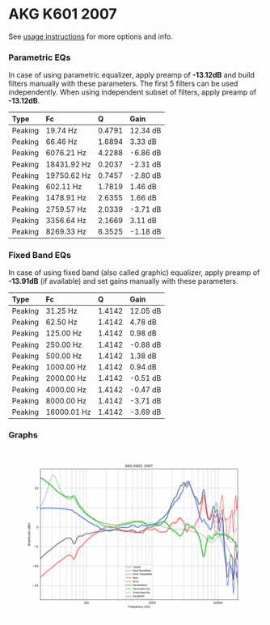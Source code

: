 # AKG K601 2007
See [usage instructions](https://github.com/jaakkopasanen/AutoEq#usage) for more options and info.

### Parametric EQs
In case of using parametric equalizer, apply preamp of **-13.12dB** and build filters manually
with these parameters. The first 5 filters can be used independently.
When using independent subset of filters, apply preamp of **-13.12dB**.

| Type    | Fc          |      Q | Gain     |
|:--------|:------------|:-------|:---------|
| Peaking | 19.74 Hz    | 0.4791 | 12.34 dB |
| Peaking | 66.46 Hz    | 1.6894 | 3.33 dB  |
| Peaking | 6076.21 Hz  | 4.2288 | -6.86 dB |
| Peaking | 18431.92 Hz | 0.2037 | -2.31 dB |
| Peaking | 19750.62 Hz | 0.7457 | -2.80 dB |
| Peaking | 602.11 Hz   | 1.7819 | 1.46 dB  |
| Peaking | 1478.91 Hz  | 2.6355 | 1.66 dB  |
| Peaking | 2759.57 Hz  | 2.0339 | -3.71 dB |
| Peaking | 3356.64 Hz  | 2.1669 | 3.11 dB  |
| Peaking | 8269.33 Hz  | 6.3525 | -1.18 dB |

### Fixed Band EQs
In case of using fixed band (also called graphic) equalizer, apply preamp of **-13.91dB**
(if available) and set gains manually with these parameters.

| Type    | Fc          |      Q | Gain     |
|:--------|:------------|:-------|:---------|
| Peaking | 31.25 Hz    | 1.4142 | 12.05 dB |
| Peaking | 62.50 Hz    | 1.4142 | 4.78 dB  |
| Peaking | 125.00 Hz   | 1.4142 | 0.98 dB  |
| Peaking | 250.00 Hz   | 1.4142 | -0.88 dB |
| Peaking | 500.00 Hz   | 1.4142 | 1.38 dB  |
| Peaking | 1000.00 Hz  | 1.4142 | 0.94 dB  |
| Peaking | 2000.00 Hz  | 1.4142 | -0.51 dB |
| Peaking | 4000.00 Hz  | 1.4142 | -0.47 dB |
| Peaking | 8000.00 Hz  | 1.4142 | -3.71 dB |
| Peaking | 16000.01 Hz | 1.4142 | -3.69 dB |

### Graphs
![](./AKG%20K601%202007.png)